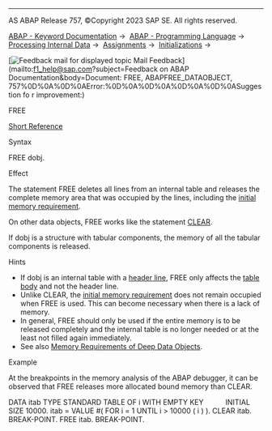   

* * *

AS ABAP Release 757, ©Copyright 2023 SAP SE. All rights reserved.

[ABAP - Keyword Documentation](https://help.sap.com/doc/abapdocu_757_index_htm/7.57/en-US/abenabap.htm) →  [ABAP - Programming Language](https://help.sap.com/doc/abapdocu_757_index_htm/7.57/en-US/abenabap_reference.htm) →  [Processing Internal Data](https://help.sap.com/doc/abapdocu_757_index_htm/7.57/en-US/abenabap_data_working.htm) →  [Assignments](https://help.sap.com/doc/abapdocu_757_index_htm/7.57/en-US/abenvalue_assignments.htm) →  [Initializations](https://help.sap.com/doc/abapdocu_757_index_htm/7.57/en-US/abeninitializations.htm) → 

 [![](Mail.gif?object=Mail.gif&sap-language=EN "Feedback mail for displayed topic") Mail Feedback](mailto:f1_help@sap.com?subject=Feedback on ABAP Documentation&body=Document: FREE, ABAPFREE_DATAOBJECT, 757%0D%0A%0D%0AError:%0D%0A%0D%0A%0D%0A%0D%0ASuggestion fo
r improvement:)

FREE

[Short Reference](https://help.sap.com/doc/abapdocu_757_index_htm/7.57/en-US/abapfree_shortref.htm)

Syntax

FREE dobj.

Effect

The statement FREE deletes all lines from an internal table and releases the complete memory area that was occupied by the lines, including the [initial memory requirement](https://help.sap.com/doc/abapdocu_757_index_htm/7.57/en-US/abeninitial_mem_req_glosry.htm "Glossary Entry").

On other data objects, FREE works like the statement [CLEAR](https://help.sap.com/doc/abapdocu_757_index_htm/7.57/en-US/abapclear.htm).

If dobj is a structure with tabular components, the memory of all the tabular components is released.

Hints

-   If dobj is an internal table with a [header line](https://help.sap.com/doc/abapdocu_757_index_htm/7.57/en-US/abenheader_line_glosry.htm "Glossary Entry"), FREE only affects the [table body](https://help.sap.com/doc/abapdocu_757_index_htm/7.57/en-US/abentable_body_glosry.htm "Glossary Entry") and not the header line.
-   Unlike CLEAR, the [initial memory requirement](https://help.sap.com/doc/abapdocu_757_index_htm/7.57/en-US/abeninitial_mem_req_glosry.htm "Glossary Entry") does not remain occupied when FREE is used. This can become necessary when there is a lack of memory.
-   In general, FREE should only be used if the entire memory is to be released completely and the internal table is no longer needed or at the least not filled again immediately.
-   See also [Memory Requirements of Deep Data Objects](https://help.sap.com/doc/abapdocu_757_index_htm/7.57/en-US/abenmemory_consumption_1.htm).

Example

At the breakpoints in the memory analysis of the ABAP debugger, it can be observed that FREE releases more allocated bound memory than CLEAR.

DATA itab TYPE STANDARD TABLE OF i WITH EMPTY KEY
          INITIAL SIZE 10000.
itab = VALUE #( FOR i = 1 UNTIL i > 10000 ( i ) ).
CLEAR itab.
BREAK-POINT.
FREE itab.
BREAK-POINT.